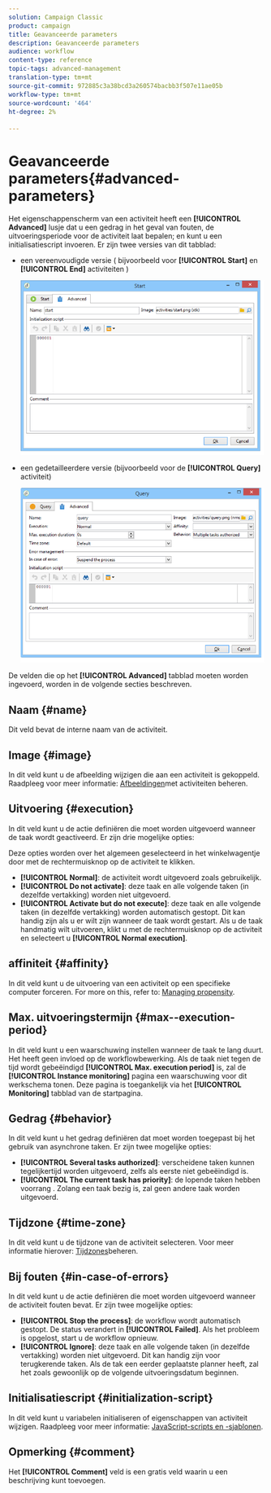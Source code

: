 ```yaml
---
solution: Campaign Classic
product: campaign
title: Geavanceerde parameters
description: Geavanceerde parameters
audience: workflow
content-type: reference
topic-tags: advanced-management
translation-type: tm+mt
source-git-commit: 972885c3a38bcd3a260574bacbb3f507e11ae05b
workflow-type: tm+mt
source-wordcount: '464'
ht-degree: 2%

---
```



# Geavanceerde parameters{#advanced-parameters}

Het eigenschappenscherm van een activiteit heeft een **[!UICONTROL Advanced]** lusje dat u een gedrag in het geval van fouten, de uitvoeringsperiode voor de activiteit laat bepalen; en kunt u een initialisatiescript invoeren. Er zijn twee versies van dit tabblad:

* een vereenvoudigde versie ( bijvoorbeeld voor **[!UICONTROL Start]** en **[!UICONTROL End]** activiteiten )

   ![](assets/wf-advanced-basic.png)

* een gedetailleerdere versie (bijvoorbeeld voor de **[!UICONTROL Query]** activiteit)

   ![](assets/wf-advanced-full.png)

De velden die op het **[!UICONTROL Advanced]** tabblad moeten worden ingevoerd, worden in de volgende secties beschreven.

## Naam {#name}

Dit veld bevat de interne naam van de activiteit.

## Image {#image}

In dit veld kunt u de afbeelding wijzigen die aan een activiteit is gekoppeld. Raadpleeg voor meer informatie: [Afbeeldingen](../../workflow/using/managing-activity-images.md)met activiteiten beheren.

## Uitvoering {#execution}

In dit veld kunt u de actie definiëren die moet worden uitgevoerd wanneer de taak wordt geactiveerd. Er zijn drie mogelijke opties:

Deze opties worden over het algemeen geselecteerd in het winkelwagentje door met de rechtermuisknop op de activiteit te klikken.

* **[!UICONTROL Normal]**: de activiteit wordt uitgevoerd zoals gebruikelijk.
* **[!UICONTROL Do not activate]**: deze taak en alle volgende taken (in dezelfde vertakking) worden niet uitgevoerd.
* **[!UICONTROL Activate but do not execute]**: deze taak en alle volgende taken (in dezelfde vertakking) worden automatisch gestopt. Dit kan handig zijn als u er wilt zijn wanneer de taak wordt gestart. Als u de taak handmatig wilt uitvoeren, klikt u met de rechtermuisknop op de activiteit en selecteert u **[!UICONTROL Normal execution]**.

## affiniteit {#affinity}

In dit veld kunt u de uitvoering van een activiteit op een specifieke computer forceren. For more on this, refer to: [Managing propensity](../../workflow/using/managing-propensity.md).

## Max. uitvoeringstermijn {#max--execution-period}

In dit veld kunt u een waarschuwing instellen wanneer de taak te lang duurt. Het heeft geen invloed op de workflowbewerking. Als de taak niet tegen de tijd wordt gebeëindigd **[!UICONTROL Max. execution period]** is, zal de **[!UICONTROL Instance monitoring]** pagina een waarschuwing voor dit werkschema tonen. Deze pagina is toegankelijk via het **[!UICONTROL Monitoring]** tabblad van de startpagina.

## Gedrag {#behavior}

In dit veld kunt u het gedrag definiëren dat moet worden toegepast bij het gebruik van asynchrone taken. Er zijn twee mogelijke opties:

* **[!UICONTROL Several tasks authorized]**: verscheidene taken kunnen tegelijkertijd worden uitgevoerd, zelfs als eerste niet gebeëindigd is.
* **[!UICONTROL The current task has priority]**: de lopende taken hebben voorrang . Zolang een taak bezig is, zal geen andere taak worden uitgevoerd.

## Tijdzone {#time-zone}

In dit veld kunt u de tijdzone van de activiteit selecteren. Voor meer informatie hierover: [Tijdzones](../../workflow/using/managing-time-zones.md)beheren.

## Bij fouten {#in-case-of-errors}

In dit veld kunt u de actie definiëren die moet worden uitgevoerd wanneer de activiteit fouten bevat. Er zijn twee mogelijke opties:

* **[!UICONTROL Stop the process]**: de workflow wordt automatisch gestopt. De status verandert in **[!UICONTROL Failed]**. Als het probleem is opgelost, start u de workflow opnieuw.
* **[!UICONTROL Ignore]**: deze taak en alle volgende taken (in dezelfde vertakking) worden niet uitgevoerd. Dit kan handig zijn voor terugkerende taken. Als de tak een eerder geplaatste planner heeft, zal het zoals gewoonlijk op de volgende uitvoeringsdatum beginnen.

## Initialisatiescript {#initialization-script}

In dit veld kunt u variabelen initialiseren of eigenschappen van activiteit wijzigen. Raadpleeg voor meer informatie: [JavaScript-scripts en -sjablonen](../../workflow/using/javascript-scripts-and-templates.md).

## Opmerking {#comment}

Het **[!UICONTROL Comment]** veld is een gratis veld waarin u een beschrijving kunt toevoegen.
